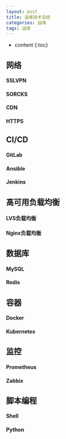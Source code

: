 ```yaml
---
layout: post
title: 运维技术总结
categories: 运维
tags: 运维
---
```


* content
{:toc}

## 网络
#### SSLVPN
#### SORCKS
#### CDN
#### HTTPS

## CI/CD
#### GitLab
#### Ansible
#### Jenkins

## 高可用负载均衡
#### LVS负载均衡
#### Nginx负载均衡

## 数据库
#### MySQL
#### Redis


## 容器
#### Docker
#### Kubernetes

## 监控
#### Prometheus
#### Zabbix

## 脚本编程
#### Shell
#### Python